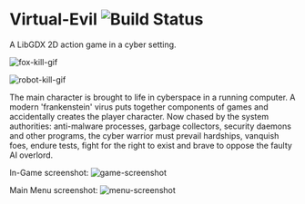 # Virtual-Evil ![Build Status](https://travis-ci.org/vs-slavchev/Virtual-Evil.svg?branch=master)
A LibGDX 2D action game in a cyber setting.

![fox-kill-gif](https://cloud.githubusercontent.com/assets/10689151/16925479/b4baf406-4d24-11e6-9a1d-f32b941f7fdd.gif)

![robot-kill-gif](https://cloud.githubusercontent.com/assets/10689151/16925491/c1e9eb46-4d24-11e6-8fca-f26b0c3bbf92.gif)

The main character is brought to life in cyberspace in a running computer. A modern 'frankenstein' virus puts together components of games and accidentally creates the player character. Now chased by the system authorities: anti-malware processes, garbage collectors, security daemons and other programs, the cyber warrior must prevail hardships, vanquish foes, endure tests, fight for the right to exist and brave to oppose the faulty AI overlord.

In-Game screenshot:
![game-screenshot](https://cloud.githubusercontent.com/assets/11488023/13382994/47c56ba2-de79-11e5-8d0f-8d10b4e3ab95.png)

Main Menu screenshot:
![menu-screenshot](https://cloud.githubusercontent.com/assets/11488023/13367042/35eefd2e-dcd7-11e5-8828-ecf1fb88fcdf.png)


